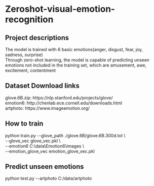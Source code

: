 # Zeroshot-visual-emotion-recognition
<h2>Project descriptions</h2>
The model is trained with 6 basic emotions(anger, disgust, fear, joy, sadness, surprise) <br />
Through zero-shot learning, the model is capable of predicting unseen emotions not included in the training set, which are amusement, awe, excitement, contentment<br />

<h2>Dataset Download links</h2>
glove.6B.zip: https://nlp.stanford.edu/projects/glove/ <br />
emotion6: http://chenlab.ece.cornell.edu/downloads.html <br />
artphoto: https://www.imageemotion.org/ <br />


<h2>How to train</h2> python train.py --glove_path ./glove.6B/glove.6B.300d.txt \ <br />
                    --glove_vec glove_vec.pkl \<br />
                    --emotion6 C:\data\Emotion6\images \<br />
                    --emotion_glove_vec emotion_glove_vec.pkl

<h2>Predict unseen emotions</h2>
python test.py --artphoto C:/data/artphoto
